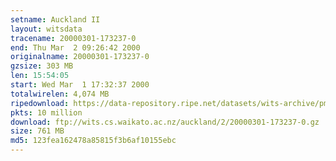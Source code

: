 ```yaml
---
setname: Auckland II
layout: witsdata
tracename: 20000301-173237-0
end: Thu Mar  2 09:26:42 2000
originalname: 20000301-173237-0
gzsize: 303 MB
len: 15:54:05
start: Wed Mar  1 17:32:37 2000
totalwirelen: 4,074 MB
ripedownload: https://data-repository.ripe.net/datasets/wits-archive/pma/long/auck/2//20000301-173237-0.gz
pkts: 10 million
download: ftp://wits.cs.waikato.ac.nz/auckland/2/20000301-173237-0.gz
size: 761 MB
md5: 123fea162478a85815f3b6af10155ebc
---
```

